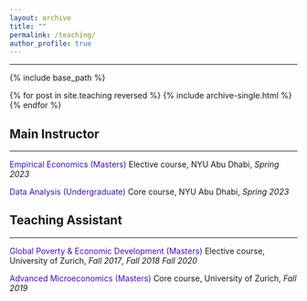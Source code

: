 ```yaml
---
layout: archive
title: ""
permalink: /teaching/
author_profile: true
---
```

---
{% include base_path %}

{% for post in site.teaching reversed %}
  {% include archive-single.html %}
{% endfor %}

## Main Instructor
---

<span style='color: #420EB2;'>Empirical Economics (Masters)</span> Elective course, NYU Abu Dhabi, *Spring 2023* 

<span style='color: #420EB2;'>Data Analysis (Undergraduate)</span> Core course, NYU Abu Dhabi, *Spring 2023*

## Teaching Assistant
---
<span style='color: #420EB2;'>Global Poverty & Economic Development (Masters)</span> Elective course, University of Zurich, *Fall 2017*, *Fall 2018* *Fall 2020*

<span style='color: #420EB2;'>Advanced Microeconomics (Masters)</span> Core course, University of Zurich, *Fall 2019*

